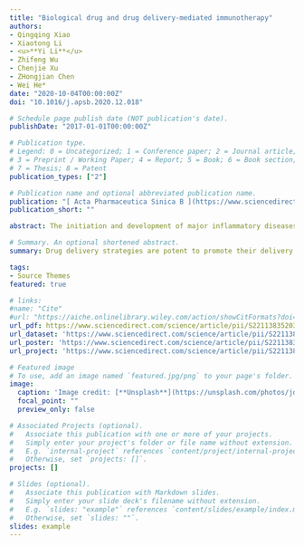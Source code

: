 ```yaml
---
title: "Biological drug and drug delivery-mediated immunotherapy"
authors:
- Qingqing Xiao
- Xiaotong Li
- <u>**Yi Li**</u> 
- Zhifeng Wu
- Chenjie Xu
- ZHongjian Chen
- Wei He*
date: "2020-10-04T00:00:00Z"
doi: "10.1016/j.apsb.2020.12.018"

# Schedule page publish date (NOT publication's date).
publishDate: "2017-01-01T00:00:00Z"

# Publication type.
# Legend: 0 = Uncategorized; 1 = Conference paper; 2 = Journal article;
# 3 = Preprint / Working Paper; 4 = Report; 5 = Book; 6 = Book section;
# 7 = Thesis; 8 = Patent
publication_types: ["2"]

# Publication name and optional abbreviated publication name.
publication: "[ Acta Pharmaceutica Sinica B ](https://www.sciencedirect.com/journal/acta-pharmaceutica-sinica-b) · [**Elsevier**](https://www.sciencedirect.com/journal/experimental-cell-research)"
publication_short: ""

abstract: The initiation and development of major inflammatory diseases, i.e., cancer, vascular inflammation, and some autoimmune diseases are closely linked to the immune system. Biologics-based immunotherapy is exerting a critical role against these diseases, whereas the usage of the immunomodulators is always limited by various factors such as susceptibility to digestion by enzymes in vivo, poor penetration across biological barriers, and rapid clearance by the reticuloendothelial system. Drug delivery strategies are potent to promote their delivery. Herein, we reviewed the potential targets for immunotherapy against the major inflammatory diseases, discussed the biologics and drug delivery systems involved in the immunotherapy, particularly highlighted the approved therapy tactics, and finally offer perspectives in this field.

# Summary. An optional shortened abstract.
summary: Drug delivery strategies are potent to promote their delivery. Herein, we reviewed the potential targets for immunotherapy against the major inflammatory diseases, discussed the biologics and drug delivery systems involved in the immunotherapy, particularly highlighted the approved therapy tactics, and finally offer perspectives in this field.

tags:
- Source Themes
featured: true

# links:
#name: "Cite"
#url: "https://aiche.onlinelibrary.wiley.com/action/showCitFormats?doi=10.1002%2Fbtm2.10130"
url_pdf: https://www.sciencedirect.com/science/article/pii/S2211383520308674
url_dataset: 'https://www.sciencedirect.com/science/article/pii/S2211383520308674'
url_poster: 'https://www.sciencedirect.com/science/article/pii/S2211383520308674'
url_project: 'https://www.sciencedirect.com/science/article/pii/S2211383520308674'

# Featured image
# To use, add an image named `featured.jpg/png` to your page's folder. 
image:
  caption: 'Image credit: [**Unsplash**](https://unsplash.com/photos/jdD8gXaTZsc)'
  focal_point: ""
  preview_only: false

# Associated Projects (optional).
#   Associate this publication with one or more of your projects.
#   Simply enter your project's folder or file name without extension.
#   E.g. `internal-project` references `content/project/internal-project/index.md`.
#   Otherwise, set `projects: []`.
projects: []

# Slides (optional).
#   Associate this publication with Markdown slides.
#   Simply enter your slide deck's filename without extension.
#   E.g. `slides: "example"` references `content/slides/example/index.md`.
#   Otherwise, set `slides: ""`.
slides: example
---
```

